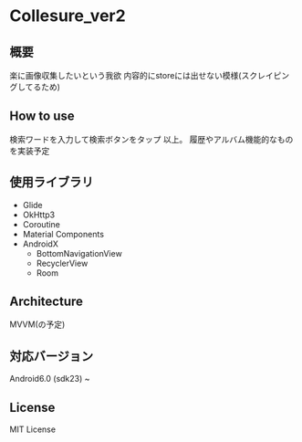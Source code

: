 # Collesure_ver2

## 概要
楽に画像収集したいという我欲
内容的にstoreには出せない模様(スクレイピングしてるため)

## How to use
検索ワードを入力して検索ボタンをタップ
以上。
履歴やアルバム機能的なものを実装予定

## 使用ライブラリ
 - Glide
 - OkHttp3
 - Coroutine
 - Material Components
 - AndroidX
    - BottomNavigationView
    - RecyclerView
    - Room
  
## Architecture
 MVVM(の予定)

## 対応バージョン
Android6.0 (sdk23) ~ 
 
## License
MIT License
